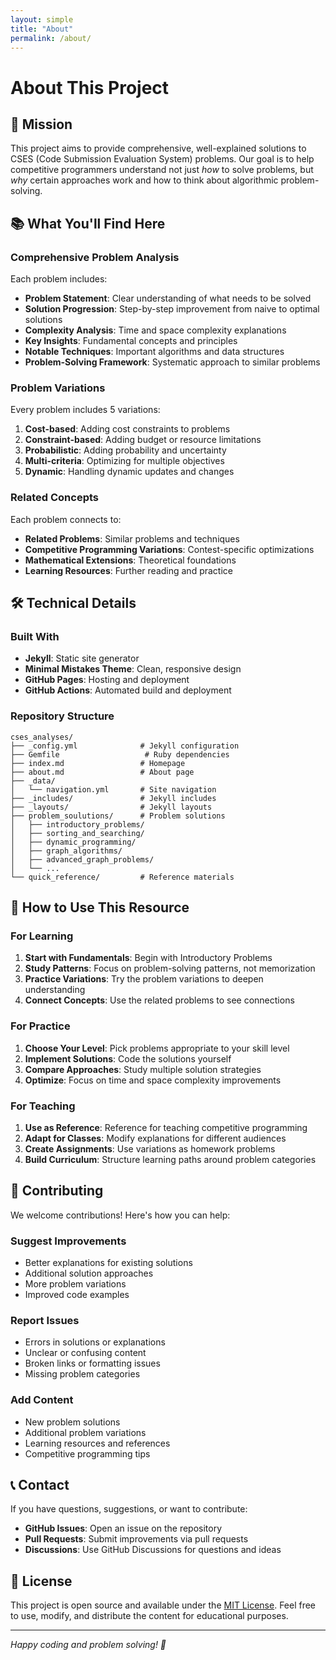 ```yaml
---
layout: simple
title: "About"
permalink: /about/
---
```


# About This Project

## 🎯 Mission

This project aims to provide comprehensive, well-explained solutions to CSES (Code Submission Evaluation System) problems. Our goal is to help competitive programmers understand not just *how* to solve problems, but *why* certain approaches work and how to think about algorithmic problem-solving.

## 📚 What You'll Find Here

### Comprehensive Problem Analysis
Each problem includes:
- **Problem Statement**: Clear understanding of what needs to be solved
- **Solution Progression**: Step-by-step improvement from naive to optimal solutions
- **Complexity Analysis**: Time and space complexity explanations
- **Key Insights**: Fundamental concepts and principles
- **Notable Techniques**: Important algorithms and data structures
- **Problem-Solving Framework**: Systematic approach to similar problems

### Problem Variations
Every problem includes 5 variations:
1. **Cost-based**: Adding cost constraints to problems
2. **Constraint-based**: Adding budget or resource limitations
3. **Probabilistic**: Adding probability and uncertainty
4. **Multi-criteria**: Optimizing for multiple objectives
5. **Dynamic**: Handling dynamic updates and changes

### Related Concepts
Each problem connects to:
- **Related Problems**: Similar problems and techniques
- **Competitive Programming Variations**: Contest-specific optimizations
- **Mathematical Extensions**: Theoretical foundations
- **Learning Resources**: Further reading and practice

## 🛠️ Technical Details

### Built With
- **Jekyll**: Static site generator
- **Minimal Mistakes Theme**: Clean, responsive design
- **GitHub Pages**: Hosting and deployment
- **GitHub Actions**: Automated build and deployment

### Repository Structure
```
cses_analyses/
├── _config.yml              # Jekyll configuration
├── Gemfile                   # Ruby dependencies
├── index.md                 # Homepage
├── about.md                 # About page
├── _data/
│   └── navigation.yml       # Site navigation
├── _includes/               # Jekyll includes
├── _layouts/                # Jekyll layouts
├── problem_soulutions/      # Problem solutions
│   ├── introductory_problems/
│   ├── sorting_and_searching/
│   ├── dynamic_programming/
│   ├── graph_algorithms/
│   ├── advanced_graph_problems/
│   └── ...
└── quick_reference/         # Reference materials
```

## 🚀 How to Use This Resource

### For Learning
1. **Start with Fundamentals**: Begin with Introductory Problems
2. **Study Patterns**: Focus on problem-solving patterns, not memorization
3. **Practice Variations**: Try the problem variations to deepen understanding
4. **Connect Concepts**: Use the related problems to see connections

### For Practice
1. **Choose Your Level**: Pick problems appropriate to your skill level
2. **Implement Solutions**: Code the solutions yourself
3. **Compare Approaches**: Study multiple solution strategies
4. **Optimize**: Focus on time and space complexity improvements

### For Teaching
1. **Use as Reference**: Reference for teaching competitive programming
2. **Adapt for Classes**: Modify explanations for different audiences
3. **Create Assignments**: Use variations as homework problems
4. **Build Curriculum**: Structure learning paths around problem categories

## 🤝 Contributing

We welcome contributions! Here's how you can help:

### Suggest Improvements
- Better explanations for existing solutions
- Additional solution approaches
- More problem variations
- Improved code examples

### Report Issues
- Errors in solutions or explanations
- Unclear or confusing content
- Broken links or formatting issues
- Missing problem categories

### Add Content
- New problem solutions
- Additional problem variations
- Learning resources and references
- Competitive programming tips

## 📞 Contact

If you have questions, suggestions, or want to contribute:

- **GitHub Issues**: Open an issue on the repository
- **Pull Requests**: Submit improvements via pull requests
- **Discussions**: Use GitHub Discussions for questions and ideas

## 📄 License

This project is open source and available under the [MIT License](LICENSE). Feel free to use, modify, and distribute the content for educational purposes.

---

*Happy coding and problem solving! 🎉* 